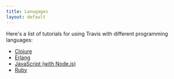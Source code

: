 ```yaml
---
title: Lanugages
layout: default
---
```


Here's a list of tutorials for using Travis with different programming
languages:

* [Clojure](/docs/user/languages/clojure)
* [Erlang](/docs/user/languages/erlang)
* [JavaScript (with Node.js)](/docs/user/languages/javascript-with-nodejs)
* [Ruby](/docs/user/languages/ruby)

  
